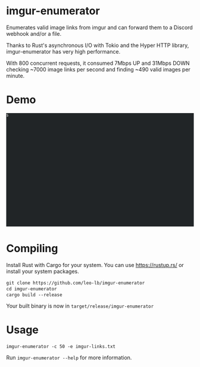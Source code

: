 # imgur-enumerator

Enumerates valid image links from imgur and can forward them to a Discord webhook and/or a file.

Thanks to Rust's asynchronous I/O with Tokio and the Hyper HTTP library,
imgur-enumerator has very high performance.

With 800 concurrent requests, it consumed 7Mbps UP and 31Mbps DOWN checking ~7000 image links per second and finding ~490 valid images per minute.

# Demo

![Demo](demo.gif)

# Compiling

Install Rust with Cargo for your system.
You can use https://rustup.rs/ or install your system packages.

```
git clone https://github.com/leo-lb/imgur-enumerator
cd imgur-enumerator
cargo build --release
```

Your built binary is now in `target/release/imgur-enumerator`

# Usage

`imgur-enumerator -c 50 -e imgur-links.txt`

Run `imgur-enumerator --help` for more information.
